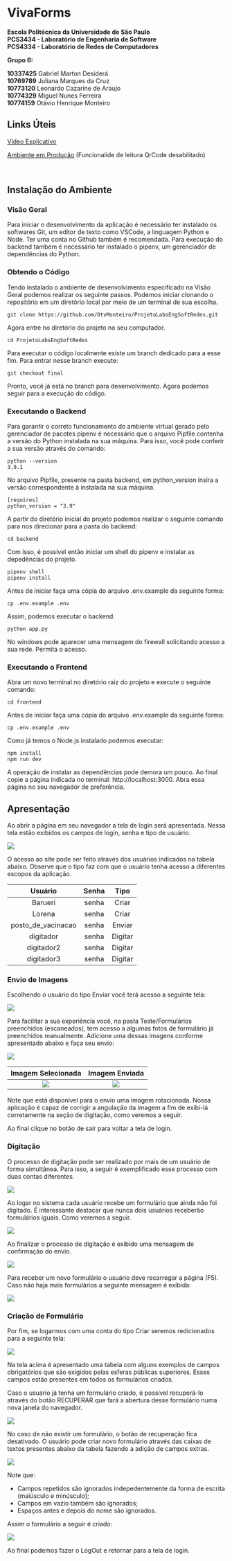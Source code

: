 # VivaForms

**Escola Politécnica da Universidade de São Paulo<br/>
PCS3434 - Laboratório de Engenharia de Software<br/>
PCS4334 - Laboratório de Redes de Computadores**

**Grupo 6:**

**10337425** Gabriel Marton Desiderá <br/>
**10769789** Juliana Marques da Cruz <br/>
**10773120** Leonardo Cazarine de Araujo <br/>
**10774329** Miguel Nunes Ferreira <br/>
**10774159** Otávio Henrique Monteiro

## Links Úteis

[Vídeo Explicativo](https://www.youtube.com/watch?v=QCry0VASrbw)

[Ambiente em Produção](https://projeto-labs-eng-soft-redes.vercel.app/) (Funcionalide de leitura QrCode desabilitado)

<br/>

## Instalação do Ambiente

### Visão Geral
Para iniciar o desenvolvimento da aplicação é necessário ter instalado os softwares Git, um editor de texto como VSCode, a linguagem Python e Node. Ter uma conta no Github também é recomendada. Para execução do backend também é necessário ter instalado o pipenv, um gerenciador de dependências do Python.

### Obtendo o Código
Tendo instalado o ambiente de desenvolvimento especificado na Visão Geral podemos realizar os seguinte passos. Podemos iniciar clonando o repositório em um diretório local por meio de um terminal de sua escolha.

    git clone https://github.com/OtvMonteiro/ProjetoLabsEngSoftRedes.git

Agora entre no diretório do projeto no seu computador.

    cd ProjetoLabsEngSoftRedes

Para executar o código localmente existe um branch dedicado para a esse fim. Para entrar nesse branch execute:

    git checkout final

Pronto, você já está no branch para desenvolvimento. Agora podemos seguir para a execução do código.

### Executando o Backend
Para garantir o correto funcionamento do ambiente virtual gerado pelo gerenciador de pacotes pipenv é necessário que o arquivo Pipfile contenha a versão do Python instalada na sua máquina. Para isso, você pode conferir a sua versão através do comando:

    python --version
    3.9.1

No arquivo Pipfile, presente na pasta backend, em python_version insira a versão correspondente à instalada na sua máquina.

    [requires]
    python_version = "3.9"

A partir do diretório inicial do projeto podemos realizar o seguinte comando para nos direcionar para a pasta do backend:

    cd backend

Com isso, é possível então iniciar um shell do pipenv e instalar as depedências do projeto.

    pipenv shell
    pipenv install

Antes de iniciar faça uma cópia do arquivo .env.example da seguinte forma:

    cp .env.example .env

Assim, podemos executar o backend.

    python app.py

No windows pode aparecer uma mensagem do firewall solicitando acesso a sua rede. Permita o acesso.

### Executando o Frontend
Abra um novo terminal no diretório raiz do projeto e execute o seguinte comando:

    cd frontend

Antes de iniciar faça uma cópia do arquivo .env.example da seguinte forma:

    cp .env.example .env

Como já temos o Node.js instalado podemos executar:

    npm install
    npm run dev

A operação de instalar as dependências pode demora um pouco. Ao final copie a página indicada no terminal: http://localhost:3000. Abra essa página no seu navegador de preferência.

## Apresentação
Ao abrir a página em seu navegador a tela de login será apresentada. Nessa tela estão exibidos os campos de login, senha e tipo de usuário. 

![](docs/ImagensReadme/Tela%20Login.png)

O acesso ao site pode ser feito através dos usuários indicados na tabela abaixo. Observe que o tipo faz com que o usuário tenha acesso a diferentes escopos da aplicação.

| Usuário            | Senha | Tipo   |
|:------------------:|:-----:|:------:|
|Barueri             | senha | Criar  |
|Lorena              | senha | Criar  |
|posto_de_vacinacao  | senha | Enviar |
|digitador           | senha | Digitar|
|digitador2          | senha | Digitar|
|digitador3          | senha | Digitar|

### Envio de Imagens
Escolhendo o usuário do tipo Enviar você terá acesso a seguinte tela:

![](docs/ImagensReadme/Tela%20de%20Carregar%20Imagem.png)

Para facilitar a sua experiência você, na pasta Teste/Formulários preenchidos (escaneados), tem acesso a algumas fotos de formulário já preenchidos manualmente. Adicione uma dessas imagens conforme apresentado abaixo e faça seu envio:

![](docs/ImagensReadme/Tela%20de%20Carregar%20Imagem%20-%20Procurando%20a%20Imagem.png)

Imagem Selecionada   |  Imagem Enviada
:-------------------------:|:-------------------------:
![](docs/ImagensReadme/Tela%20de%20Carregar%20Imagem%20-%20Imagem%20selecionada.png)  |  ![](docs/ImagensReadme/Tela%20de%20Carregar%20Imagem%20-%20Mensagem%20de%20sucesso.png)

Note que está disponível para o envio uma imagem rotacionada. Nossa aplicação é capaz de corrigir a angulação da imagem a fim de exibi-lá corretamente na seção de digitação, como veremos a seguir.

Ao final clique no botão de sair para voltar a tela de login.

### Digitação
O processo de digitação pode ser realizado por mais de um usuário de forma simultânea. Para isso, a seguir é exemplificado esse processo com duas contas diferentes.

![](docs/ImagensReadme/Tela%20Login%20-%20Tipo%203%20(Simultâneo).png)

Ao logar no sistema cada usuário recebe um formulário que ainda não foi digitado. É interessante destacar que nunca dois usuários receberão formulários iguais. Como veremos a seguir.

![](docs/ImagensReadme/Tela%20de%20Digitacao%20-%20Simultanea.png)

Ao finalizar o processo de digitação é exibido uma mensagem de confirmação do envio.

![](docs/ImagensReadme/Tela%20de%20Digitacao%20-%20Dados%20Preenchidos.png)

Para receber um novo formulário o usuário deve recarregar a página (F5). Caso não haja mais formulários a seguinte mensagem é exibida:

![](docs/ImagensReadme/Tela%20de%20Digitacao%20-%20Acabou%20formulário.png)

### Criação de Formulário
Por fim, se logarmos com uma conta do tipo Criar seremos redicionados para a seguinte tela:

![](docs/ImagensReadme/Tela%20de%20Criar%20Formulário.png)

Na tela acima é apresentado uma tabela com alguns exemplos  de campos obrigatórios que são exigidos pelas esferas públicas superiores. Esses campos estão presentes em todos os formulários criados. 

Caso o usuário já tenha um formulário criado, é possível recuperá-lo através do botão RECUPERAR que fará a abertura desse formulário numa nova janela do navegador.

![](docs/ImagensReadme/Formulário%20Recuperado.png)

No caso de não existir um formulário, o botão de recuperação fica desativado. O usuário pode criar novo formulário através das caixas de textos presentes abaixo da tabela fazendo a adição de campos extras.

![](docs/ImagensReadme/Tela%20de%20Criar%20Formulário%20-%20Inserindo%20Campos.png)

Note que:

- Campos repetidos são ignorados indepedentemente da forma de escrita (maiúsculo e minúsculo);
- Campos em vazio também são ignorados;
- Espaços antes e depois do nome são ignorados.

Assim o formulário a seguir é criado:

![](docs/ImagensReadme/Formulário%20Gerado.png)

Ao final podemos fazer o LogOut e retornar para a tela de login.